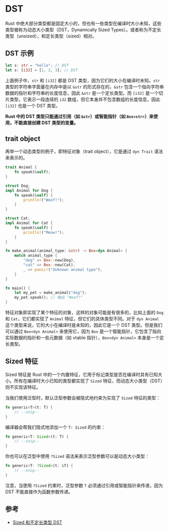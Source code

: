 # DST

Rust 中绝大部分类型都是固定大小的，但也有一些类型在编译时大小未知，这些类型被称为动态大小类型（DST，Dynamically Sized Types）。或者称为不定长类型（unsized），和定长类型（sized）相对。

## DST 示例

```rust
let s: str = "hello"; // DST
let s: [i32] = [1, 2, 3]; // DST
```

上面例子中，`str` 和 `[i32]` 都是 DST 类型，因为它们的大小在编译时未知。`str` 类型的字符串字面量在内存中是以 `&str` 的形式存在的，`&str` 包含一个指向字符串数据的指针和字符串的长度信息，因此 `&str` 是一个定长类型。而 `[i32]` 是一个切片类型，它表示一段连续的 `i32` 数组，但它本身并不包含数组的长度信息，因此 `[i32]` 也是一个 DST 类型。

**Rust 中的 DST 类型只能通过引用（如 `&str`）或智能指针（如 `Box<str>`）来使用，不能直接创建 DST 类型的变量。**

## trait object

再举一个动态类型的例子，即特征对象（trait object），它是通过 `dyn Trait` 语法来表示的。

```rust
trait Animal {
    fn speak(&self);
}

struct Dog;
impl Animal for Dog {
    fn speak(&self) {
        println!("Woof!");
    }
}

struct Cat;
impl Animal for Cat {
    fn speak(&self) {
        println!("Meow!");
    }
}

fn make_animal(animal_type: &str) -> Box<dyn Animal> {
    match animal_type {
        "dog" => Box::new(Dog),
        "cat" => Box::new(Cat),
        _ => panic!("Unknown animal type"),
    }
}

fn main() {
    let my_pet = make_animal("dog");
    my_pet.speak(); // 输出 "Woof!"
}
```

特征对象即实现了某个特征的对象，这样的对象可能是有很多的，比如上面的 `Dog` 和 `Cat`，它们都实现了 `Animal` 特征，但它们的具体类型不同。对于 `dyn Animal` 这个类型来说，它的大小在编译时是未知的，因此它是一个 DST 类型。但是我们可以通过 `Box<dyn Animal>` 来使用它，因为 `Box` 是一个智能指针，它包含了指向实际数据的指针和一些元数据（如 vtable 指针），`Box<dyn Animal>` 本身是一个定长类型。

## Sized 特征

Sized 特征是 Rust 中的一个内置特征，它用于标记类型是否在编译时具有已知大小。所有在编译时大小已知的类型都实现了 `Sized` 特征，而动态大小类型（DST）则不实现该特征。

当我们使用泛型时，默认泛型参数会被隐式地约束为实现了 `Sized` 特征的类型：

```rust
fn generic<T>(t: T) {
    // --snip--
}
```

编译器会帮我们隐式地添加一个 `T: Sized` 的约束：

```rust
fn generic<T: Sized>(t: T) {
    // --snip--
}
```

你也可以在泛型中使用 `?Sized` 语法来表示泛型参数可以是动态大小类型：

```rust
fn generic<T: ?Sized>(t: &T) {
    // --snip--
}
```

注意，当使用 `?Sized` 约束时，泛型参数 `T` 必须通过引用或智能指针来传递，因为 DST 不能直接作为函数参数传递。

## 参考

- [Sized 和不定长类型 DST](https://course.rs/advance/into-types/sized.html)
